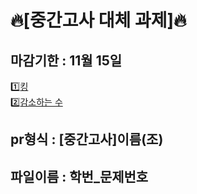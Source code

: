 # 🔥[중간고사 대체 과제]🔥
<h2>마감기한 : 11월 15일</h2>

1️⃣[킹](https://www.acmicpc.net/problem/1063)</br>
2️⃣[감소하는 수](https://www.acmicpc.net/problem/1038)

## pr형식 : [중간고사]이름(조)
## 파일이름 : 학번_문제번호
